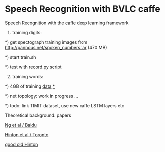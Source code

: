 Speech Recognition with BVLC caffe
==================================

Speech Recognition with the [caffe](https://github.com/BVLC/caffe) deep learning framework

1)  training digits:

  *) get spectograph training images from http://pannous.net/spoken_numbers.tar (470 MB)
  
  *) start train.sh
  
  *) test with record.py script


2) training words:

 *) 4GB of training [data](https://www.dropbox.com/s/eb5zqskvnuj0r78/spoken_words.tar?dl=0) [*](http://pannous.net/spoken_words.tar)

 *) net topology: work in progress ...

 *) todo: link TIMIT dataset, use new caffe LSTM layers etc

Theoretical background: papers

[Ng et al / Baidu](http://arxiv.org/abs/1412.5567)

[Hinton et al / Toronto](http://www.cs.toronto.edu/~hinton/absps/RNN13.pdf)

[good old Hinton](http://psych.stanford.edu/~jlm/pdfs/Hinton12IEEE_SignalProcessingMagazine.pdf)
